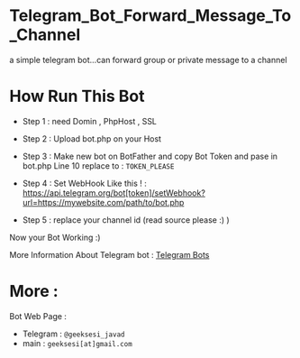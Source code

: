 # Telegram_Bot_Forward_Message_To_Channel
a simple telegram bot...can forward  group or private message to a channel

# How Run This Bot


- Step 1 :
    need Domin , PhpHost , SSL
    


- Step 2 :
    Upload bot.php on your Host 
    


- Step 3 :
    Make new bot on BotFather and copy Bot Token and pase in bot.php Line 10 replace to :
            <code>TOKEN_PLEASE</code>


- Step 4 :
    Set WebHook Like this ! :
       https://api.telegram.org/bot[token]/setWebhook?url=https://mywebsite.com/path/to/bot.php

- Step 5 : 
	replace your channel id (read source please :) )




 Now your Bot Working :)

 

More Information About Telegram bot : 
    <a href="https://core.telegram.org/bots">Telegram Bots</a>


# More :
Bot Web Page :

- Telegram : `@geeksesi_javad`
- main : `geeksesi[at]gmail.com`

